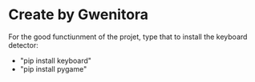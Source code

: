 # Create by Gwenitora

For the good functiunment of the projet, type that to install the keyboard detector:  
- "pip install keyboard"  
- "pip install pygame"